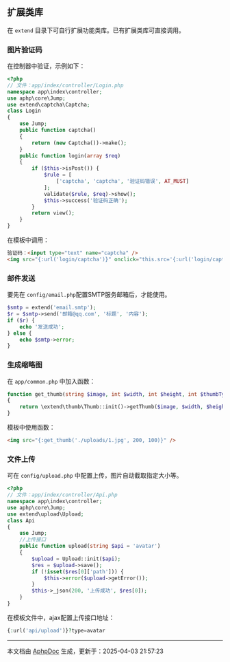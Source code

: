 ## 扩展类库

在 `extend` 目录下可自行扩展功能类库。已有扩展类库可直接调用。

### 图片验证码

在控制器中验证，示例如下：

```php
<?php
// 文件：app/index/controller/Login.php
namespace app\index\controller;
use aphp\core\Jump;
use extend\captcha\Captcha;
class Login
{    
    use Jump;
    public function captcha()
    {
        return (new Captcha())->make();
    } 
    public function login(array $req)
    {
        if ($this->isPost()) {
            $rule = [
                ['captcha', 'captcha', '验证码错误', AT_MUST]
            ];
            validate($rule, $req)->show();
            $this->success('验证码正确');
        }
        return view();
    }
}
```

在模板中调用：

```html
验证码：<input type="text" name="captcha" />
<img src="{:url('login/captcha')}" onclick="this.src='{:url('login/captcha')}?'+Math.random();" style="cursor:pointer;" alt="captcha"/>
```

### 邮件发送

要先在 `config/email.php`配置SMTP服务邮箱后，才能使用。

```php
$smtp = extend('email.smtp');
$r = $smtp->send('邮箱@qq.com', '标题', '内容');
if ($r) {
	echo '发送成功';
} else {
	echo $smtp->error;
}
```

### 生成缩略图

在 `app/common.php` 中加入函数：

```php
function get_thumb(string $image, int $width, int $height, int $thumbType = 6): string
{
    return \extend\thumb\Thumb::init()->getThumb($image, $width, $height, $thumbType);
}
```

模板中使用函数：

```html
<img src="{:get_thumb('./uploads/1.jpg', 200, 100)}" />
```

### 文件上传

可在 `config/upload.php` 中配置上传，图片自动截取指定大小等。

```php
<?php
// 文件：app/index/controller/Api.php
namespace app\index\controller;
use aphp\core\Jump;
use extend\upload\Upload;
class Api
{
    use Jump;    
    //上传接口
    public function upload(string $api = 'avatar')
    {
        $upload = Upload::init($api);
        $res = $upload->save();
        if (!isset($res[0]['path'])) {
            $this->error($upload->getError());
        }
        $this->_json(200, '上传成功', $res[0]);
    }
}
```

在模板文件中，ajax配置上传接口地址：

 ```php
 {:url('api/upload')}?type=avatar
 ```


---

本文档由 [AphpDoc](https://doc.aphp.top) 生成，更新于：2025-04-03 21:57:23